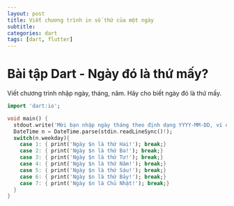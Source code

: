 ```yaml
---
layout: post
title: Viết chương trình in số thứ của một ngày
subtitle: 
categories: dart
tags: [dart, flutter]
---
```


# Bài tập Dart - Ngày đó là thứ mấy?

Viết chương trình nhập ngày, tháng, năm. Hãy cho biết ngày đó là thứ mấy.

```dart
import 'dart:io';

void main() {
  stdout.write('Mời bạn nhập ngày tháng theo định dạng YYYY-MM-DD, ví dụ 2021-05-27: ');
  DateTime n = DateTime.parse(stdin.readLineSync()!);
  switch(n.weekday){
    case 1: { print('Ngày $n là thứ Hai!'); break;}
    case 2: { print('Ngày $n là thứ Ba!'); break;}
    case 3: { print('Ngày $n là thứ Tư!'); break;}
    case 4: { print('Ngày $n là thứ Năm!'); break;}
    case 5: { print('Ngày $n là thứ Sáu!'); break;}
    case 6: { print('Ngày $n là thứ Bảy!'); break;}
    case 7: { print('Ngày $n là Chủ Nhật!'); break;}
  }
}
```
